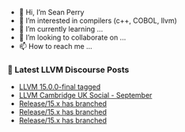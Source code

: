 - 👋 Hi, I’m Sean Perry
- 👀 I’m interested in compilers (c++, COBOL, llvm)
- 🌱 I’m currently learning ...
- 💞️ I’m looking to collaborate on ...
- 📫 How to reach me ...

<!---
s66perry/s66perry is a ✨ special ✨ repository because its `README.md` (this file) appears on your GitHub profile.
You can click the Preview link to take a look at your changes.
--->
### 📕 Latest LLVM Discourse Posts

<!-- DISCOURSE-LLVM:START -->
- [LLVM 15.0.0-final tagged](https://discourse.llvm.org/t/llvm-15-0-0-final-tagged/65097#post_2)
- [LLVM Cambridge UK Social - September](https://discourse.llvm.org/t/llvm-cambridge-uk-social-september/64207#post_4)
- [Release/15.x has branched](https://discourse.llvm.org/t/release-15-x-has-branched/64095?page=2#post_21)
- [Release/15.x has branched](https://discourse.llvm.org/t/release-15-x-has-branched/64095#post_20)
- [Release/15.x has branched](https://discourse.llvm.org/t/release-15-x-has-branched/64095#post_19)
<!-- DISCOURSE-LLVM:END -->
